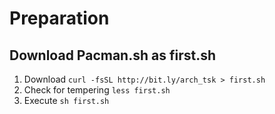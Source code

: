 # Preparation
## Download Pacman.sh as first.sh
1. Download `curl -fsSL http://bit.ly/arch_tsk > first.sh`
2. Check for tempering `less first.sh`
3. Execute `sh first.sh`



